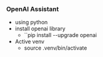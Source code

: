 ### OpenAI Assistant

- using python
- install openai library
  - ``pip install --upgrade openai
- Active venv
  - source .venv/bin/activate
